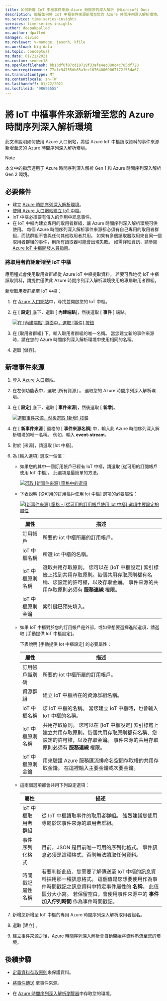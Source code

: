 ```yaml
---
title: 如何新增 IoT 中樞事件來源-Azure 時間序列深入解析 |Microsoft Docs
description: 瞭解如何將 IoT 中樞事件來源新增至您的 Azure 時間序列深入解析環境。
ms.service: time-series-insights
services: time-series-insights
author: deepakpalled
ms.author: dpalled
manager: diviso
ms.reviewer: v-mamcge, jasonh, kfile
ms.workload: big-data
ms.topic: conceptual
ms.date: 01/21/2021
ms.custom: seodec18
ms.openlocfilehash: bb13df0f87cd10719f33afe4ec080c4c785df720
ms.sourcegitcommit: 77afc94755db65a3ec107640069067172f55da67
ms.translationtype: MT
ms.contentlocale: zh-TW
ms.lasthandoff: 01/22/2021
ms.locfileid: "98695555"
---
```

# <a name="add-an-iot-hub-event-source-to-your-azure-time-series-insight-environment"></a>將 IoT 中樞事件來源新增至您的 Azure 時間序列深入解析環境

此文章說明如何使用 Azure 入口網站，將從 Azure IoT 中樞讀取資料的事件來源新增至您的 Azure 時間序列深入解析環境。

> [!NOTE]
> 本文中的指示適用于 Azure 時間序列深入解析 Gen 1 和 Azure 時間序列深入解析 Gen 2 環境。

## <a name="prerequisites"></a>必要條件

* 建立 [Azure 時間序列深入解析環境](./tutorials-set-up-tsi-environment.md)。
* [使用 Azure 入口網站建立 IoT 中樞](../iot-hub/iot-hub-create-through-portal.md)。
* IoT 中樞必須要有傳入的作用中訊息事件。
* 在 IoT 中樞內建立專用的取用者群組，讓 Azure 時間序列深入解析環境可供使用。 每個 Azure 時間序列深入解析事件來源都必須有自己專用的取用者群組，而該群組不會與任何其他取用者共用。 如果有多個讀取器取用來自同一個取用者群組的事件，則所有讀取器可能會出現失敗。 如需詳細資訊，請參閱 [Azure IoT 中樞開發人員指南](../iot-hub/iot-hub-devguide.md)。

### <a name="add-a-consumer-group-to-your-iot-hub"></a>將取用者群組新增至 IoT 中樞

應用程式會使用取用者群組從 Azure IoT 中樞提取資料。 若要可靠地從 IoT 中樞讀取資料，請提供僅供此 Azure 時間序列深入解析環境使用的專屬取用者群組。

新增取用者群組至 IoT 中樞：

1. 在 [Azure 入口網站](https://portal.azure.com)中，尋找並開啟您的 IoT 中樞。

1. 在 [ **設定**] 底下，選取 [ **內建端點**]，然後選取 [ **事件** ] 端點。

   [![在 [內建端點] 頁面中，選取 [事件] 按鈕](media/time-series-insights-how-to-add-an-event-source-iothub/tsi-connect-iot-hub.png)](media/time-series-insights-how-to-add-an-event-source-iothub/tsi-connect-iot-hub.png#lightbox)

1. 在 [取用者群組] 下，輸入取用者群組的唯一名稱。 當您建立新的事件來源時，請在您的 Azure 時間序列深入解析環境中使用相同的名稱。

1. 選取 [儲存]。

## <a name="add-a-new-event-source"></a>新增事件來源

1. 登入 [Azure 入口網站](https://portal.azure.com)。

1. 在左側功能表中，選取 [所有資源]  。 選取您的 Azure 時間序列深入解析環境。

1. 在 [ **設定**] 底下，選取 [ **事件來源**]，然後選取 [ **新增**]。

   [![選取事件來源，然後選取 [新增] 按鈕](media/time-series-insights-how-to-add-an-event-source-iothub/tsi-add-event-source.png)](media/time-series-insights-how-to-add-an-event-source-iothub/tsi-add-event-source.png#lightbox)

1. 在 [ **新事件來源** ] 窗格的 [ **事件來源名稱**] 中，輸入此 Azure 時間序列深入解析環境的唯一名稱。 例如，輸入 **event-stream**。

1. 對於 [來源]，請選取 [Iot 中樞]。

1. 為 [輸入選項] 選取一個值：

   * 如果您的其中一個訂用帳戶已經有 IoT 中樞，請選取 [從可用的訂閱帳戶使用 IoT 中樞]。 此選項是最簡單的方法。

     [![選取 [新事件來源] 窗格中的選項](media/time-series-insights-how-to-add-an-event-source-iothub/tsi-select-an-import-option.png)](media/time-series-insights-how-to-add-an-event-source-iothub/tsi-select-an-import-option.png#lightbox)

   * 下表說明 [從可用的訂用帳戶使用 Iot 中樞] 選項的必要屬性：

       [![[新事件來源] 窗格 - [從可用的訂用帳戶使用 Iot 中樞] 選項中要設定的屬性](media/time-series-insights-how-to-add-an-event-source-iothub/tsi-create-configure-confirm.png)](media/time-series-insights-how-to-add-an-event-source-iothub/tsi-create-configure-confirm.png#lightbox)

       | 屬性 | 描述 |
       | --- | --- |
       | 訂用帳戶 | 所要的 iot 中樞所屬的訂用帳戶。 |
       | IoT 中樞名稱 | 所選 iot 中樞的名稱。 |
       | IoT 中樞原則名稱 | 選取共用存取原則。 您可以在 [IoT 中樞設定] 索引標籤上找到共用存取原則。每個共用存取原則都有名稱、您設定的許可權，以及存取金鑰。 事件來源的共用存取原則必須有 **服務連線** 權限。 |
       | IoT 中樞原則金鑰 | 索引鍵已預先填入。 |

   * 如果 IoT 中樞對於您的訂用帳戶是外部，或如果想要選擇進階選項，請選取 [手動提供 IoT 中樞設定]。

      下表說明 [手動提供 Iot 中樞設定] 的必要屬性：

       | 屬性 | 描述 |
       | --- | --- |
       | 訂用帳戶識別碼 | 所要的 iot 中樞所屬的訂用帳戶。 |
       | 資源群組 | 建立 IoT 中樞所在的資源群組名稱。 |
       | IoT 中樞名稱 | 您 IoT 中樞的名稱。 當您建立 IoT 中樞時，也會輸入 IoT 中樞的名稱。 |
       | IoT 中樞原則名稱 | 共用存取原則。 您可以在 [IoT 中樞設定] 索引標籤上建立共用存取原則。每個共用存取原則都有名稱、您設定的許可權，以及存取金鑰。 事件來源的共用存取原則必須有 **服務連線** 權限。 |
       | IoT 中樞原則金鑰 | 用來驗證 Azure 服務匯流排命名空間存取權的共用存取金鑰。 在這裡輸入主要金鑰或次要金鑰。 |

   * 這兩個選項都會共用下列設定選項：

       | 屬性 | 描述 |
       | --- | --- |
       | IoT 中樞取用者群組 | 從 IoT 中樞讀取事件的取用者群組。 強烈建議您使用專屬於您事件來源的取用者群組。 |
       | 事件序列化格式 | 目前，JSON 是目前唯一可用的序列化格式。 事件訊息必須是這種格式，否則無法讀取任何資料。 |
       | 時間戳記屬性名稱 | 若要判斷此值，您需要了解傳送至 IoT 中樞的訊息資料採用那一種訊息格式。 這個值是您想要使用作為事件時間戳記之訊息資料中特定事件屬性的 **名稱**。 此值區分大小寫。 若保留空白，會使用事件來源中的 **事件加入佇列時間** 作為事件時間戳記。 |

1. 新增您新增至 IoT 中樞的專用 Azure 時間序列深入解析取用者組名。

1. 選取 [建立]  。

1. 建立事件來源之後，Azure 時間序列深入解析會自動開始將資料串流至您的環境。

## <a name="next-steps"></a>後續步驟

* [定義資料存取原則](./concepts-access-policies.md)來保護資料。

* [將事件傳送](time-series-insights-send-events.md) 至事件來源。

* 在 [Azure 時間序列深入解析瀏覽器](https://insights.timeseries.azure.com)中存取您的環境。
